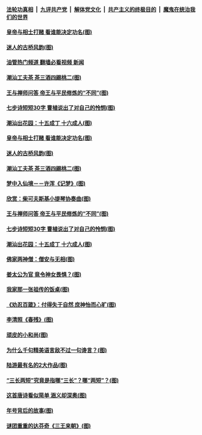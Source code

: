 ####  [法轮功真相](../../../../basic/blob/master/README.md?t=09280001) &nbsp;|&nbsp; [九评共产党](../../../../9ping.md/blob/master/README.md?t=09280001) &nbsp;|&nbsp; [解体党文化](../../../../jtdwh.md/blob/master/README.md?t=09280001)  &nbsp;|&nbsp; [共产主义的终极目的](../../../../gczydzjmd.md/blob/master/README.md?t=09280001) &nbsp;|&nbsp; [魔鬼在统治我们的世界](../../../../mgztzwmdsj.md/blob/master/README.md?t=09280001) 

#### [皇帝与相士打赌 看谁能决定功名(图)](../pages/p7/1016886.md?t=09280001) 

#### [迷人的古桥风韵(图)](../pages/p7/1016622.md?t=09280001) 

#### [油管热门频道 翻墙必看视频 新闻](http://209.250.226.216:81/youtube.html?09280001)

#### [潮汕工夫茶 茶三酒四踢桃二(图)](../pages/p7/1017605.md?t=09280001) 

#### [王与禅师问答 帝王与平民修炼的“不同”(图)](../pages/p7/1017487.md?t=09280001) 

#### [七步诗短短30字 曹植说出了对自己的怜悯(图)](../pages/p7/1017306.md?t=09280001) 

#### [潮汕出花园：十五成丁 十六成人(图)](../pages/p7/1017543.md?t=09280001) 

#### [皇帝与相士打赌 看谁能决定功名(图)](../pages/p7/1016886.md?t=09280001) 

#### [迷人的古桥风韵(图)](../pages/p7/1016622.md?t=09280001) 

#### [潮汕工夫茶 茶三酒四踢桃二(图)](../pages/p7/1017605.md?t=09280001) 

#### [梦中入仙境－－许浑《记梦》(图)](../pages/p7/1016991.md?t=09280001) 

#### [欣赏：柴可夫斯基小提琴协奏曲(图)](../pages/p7/1016199.md?t=09280001) 

#### [王与禅师问答 帝王与平民修炼的“不同”(图)](../pages/p7/1017487.md?t=09280001) 

#### [七步诗短短30字 曹植说出了对自己的怜悯(图)](../pages/p7/1017306.md?t=09280001) 

#### [潮汕出花园：十五成丁 十六成人(图)](../pages/p7/1017543.md?t=09280001) 

#### [佛家两神僧：僧安与无相(图)](../pages/p7/1017527.md?t=09280001) 

#### [姜太公为官 竟令神女畏惧？(图)](../pages/p7/1017519.md?t=09280001) 

#### [我家那一张祖传的饭桌(图)](../pages/p7/1017485.md?t=09280001) 

#### [《劝忍百箴》：付得失于自然 庶神怡而心旷(图)](../pages/p7/1017440.md?t=09280001) 

#### [李清照《春残》(图)](../pages/p7/1017046.md?t=09280001) 

#### [顽皮的小和尚(图)](../pages/p7/1015669.md?t=09280001) 

#### [为什么千句精美语言敌不过一句谗言？(图)](../pages/p7/1017443.md?t=09280001) 

#### [陆游最有名的2大作品(图)](../pages/p7/1016759.md?t=09280001) 

#### [“三长两短”究竟是指哪“三长”？哪“两短”？(图)](../pages/p7/1017252.md?t=09280001) 

#### [这首唐诗看似简单 涵义却深奥(图)](../pages/p7/1017026.md?t=09280001) 

#### [年号背后的故事(图)](../pages/p7/1016453.md?t=09280001) 

#### [谜团重重的达芬奇《三王来朝》(图)](../pages/p7/1016943.md?t=09280001) 

<img src='http://gfw-breaker.win/goodnews/indexes/p7.md' width='0px' height='0px'/>
